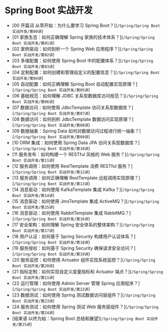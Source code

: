 # Spring Boot 实战开发

- \[00 开篇词 从零开始：为什么要学习 Spring Boot？\](`/Spring/Spring Boot 实战开发/第00讲`)
- \[01 家族生态：如何正确理解 Spring 家族的技术体系？\](`/Spring/Spring Boot 实战开发/第01讲`)
- \[02 案例驱动：如何剖析一个 Spring Web 应用程序？\](`/Spring/Spring Boot 实战开发/第02讲`)
- \[03 多维配置：如何使用 Spring Boot 中的配置体系？\](`/Spring/Spring Boot 实战开发/第03讲`)
- \[04 定制配置：如何创建和管理自定义的配置信息？\](`/Spring/Spring Boot 实战开发/第04讲`)
- \[05 自动配置：如何正确理解 Spring Boot 自动配置实现原理？\](`/Spring/Spring Boot 实战开发/第05讲`)
- \[06 基础规范：如何理解 JDBC 关系型数据库访问规范？\](`/Spring/Spring Boot 实战开发/第06讲`)
- \[07 数据访问：如何使用 JdbcTemplate 访问关系型数据库？\](`/Spring/Spring Boot 实战开发/第07讲`)
- \[08 数据访问：如何剖析 JdbcTemplate 数据访问实现原理？\](`/Spring/Spring Boot 实战开发/第08讲`)
- \[09 数据抽象：Spring Data 如何对数据访问过程进行统一抽象？\](`/Spring/Spring Boot 实战开发/第09讲`)
- \[10 ORM 集成：如何使用 Spring Data JPA 访问关系型数据库？\](`/Spring/Spring Boot 实战开发/第10讲`)
- \[11 服务发布：如何构建一个 RESTful 风格的 Web 服务？\](`/Spring/Spring Boot 实战开发/第11讲`)
- \[12 服务调用：如何使用 RestTemplate 消费 RESTful 服务？\](`/Spring/Spring Boot 实战开发/第12讲`)
- \[13 服务调用：如何正确理解 RestTemplate 远程调用实现原理？\](`/Spring/Spring Boot 实战开发/第13讲`)
- \[14 消息驱动：如何使用 KafkaTemplate 集成 Kafka？\](`/Spring/Spring Boot 实战开发/第14讲`)
- \[15 消息驱动：如何使用 JmsTemplate 集成 ActiveMQ？\](`/Spring/Spring Boot 实战开发/第15讲`)
- \[16 消息驱动：如何使用 RabbitTemplate 集成 RabbitMQ？\](`/Spring/Spring Boot 实战开发/第16讲`)
- \[17 安全架构：如何理解 Spring 安全体系的整体架构？\](`/Spring/Spring Boot 实战开发/第17讲`)
- \[18 用户认证：如何基于 Spring Security 构建用户认证体系？\](`/Spring/Spring Boot 实战开发/第18讲`)
- \[19 服务授权：如何基于 Spring Security 确保请求安全访问？\](`/Spring/Spring Boot 实战开发/第19讲`)
- \[20 服务监控：如何使用 Actuator 组件实现系统监控？\](`/Spring/Spring Boot 实战开发/第20讲`)
- \[21 指标定制：如何实现自定义度量指标和 Actuator 端点？\](`/Spring/Spring Boot 实战开发/第21讲`)
- \[22 运行管理：如何使用 Admin Server 管理 Spring 应用程序？\](`/Spring/Spring Boot 实战开发/第22讲`)
- \[23 数据测试：如何使用 Spring 测试数据访问层组件？\](`/Spring/Spring Boot 实战开发/第23讲`)
- \[24 服务测试：如何使用 Spring 测试 Web 服务层组件？\](`/Spring/Spring Boot 实战开发/第24讲`)
- \[结束语 以终为始：Spring Boot 总结和展望\](`/Spring/Spring Boot 实战开发/第25讲`)
